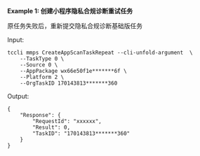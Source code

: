 **Example 1: 创建小程序隐私合规诊断重试任务**

原任务失败后，重新提交隐私合规诊断基础版任务

Input: 

```
tccli mmps CreateAppScanTaskRepeat --cli-unfold-argument  \
    --TaskType 0 \
    --Source 0 \
    --AppPackage wx66e50f1e*******6f \
    --Platform 2 \
    --OrgTaskID 170143813*******360
```

Output: 
```
{
    "Response": {
        "RequestId": "xxxxxx",
        "Result": 0,
        "TaskID": "170143813*******360"
    }
}
```

